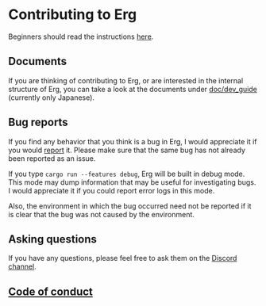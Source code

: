 # Contributing to Erg

Beginners should read the instructions [here](https://github.com/erg-lang/erg/issues/31#issuecomment-1217505198).

## Documents

If you are thinking of contributing to Erg, or are interested in the internal structure of Erg, you can take a look at the documents under [doc/dev_guide](./doc/JA/dev_guide/) (currently only Japanese).

## Bug reports

If you find any behavior that you think is a bug in Erg, I would appreciate it if you would [report](https://github.com/erg-lang/erg/issues/new/choose) it. Please make sure that the same bug has not already been reported as an issue.

If you type `cargo run --features debug`, Erg will be built in debug mode. This mode may dump information that may be useful for investigating bugs. I would appreciate it if you could report error logs in this mode.

Also, the environment in which the bug occurred need not be reported if it is clear that the bug was not caused by the environment.

## Asking questions

If you have any questions, please feel free to ask them on the [Discord channel](https://discord.gg/zfAAUbgGr4).

## [Code of conduct](./CODE_OF_CONDUCT.md)
